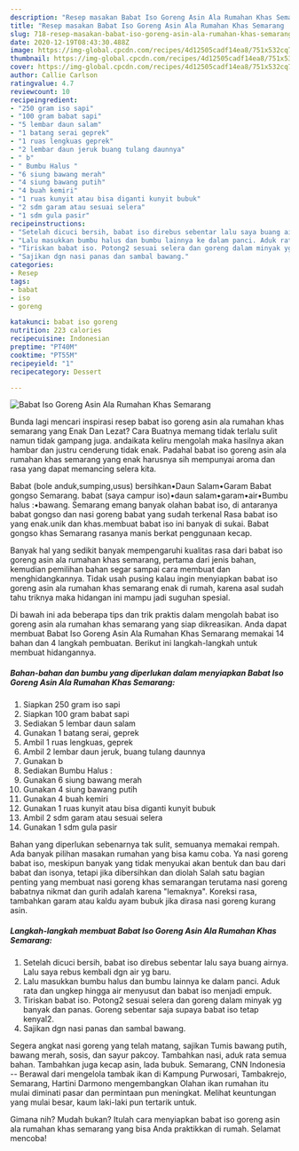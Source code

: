 ```yaml
---
description: "Resep masakan Babat Iso Goreng Asin Ala Rumahan Khas Semarang | Cara Bikin Babat Iso Goreng Asin Ala Rumahan Khas Semarang Yang Lezat"
title: "Resep masakan Babat Iso Goreng Asin Ala Rumahan Khas Semarang | Cara Bikin Babat Iso Goreng Asin Ala Rumahan Khas Semarang Yang Lezat"
slug: 718-resep-masakan-babat-iso-goreng-asin-ala-rumahan-khas-semarang-cara-bikin-babat-iso-goreng-asin-ala-rumahan-khas-semarang-yang-lezat
date: 2020-12-19T08:43:30.488Z
image: https://img-global.cpcdn.com/recipes/4d12505cadf14ea8/751x532cq70/babat-iso-goreng-asin-ala-rumahan-khas-semarang-foto-resep-utama.jpg
thumbnail: https://img-global.cpcdn.com/recipes/4d12505cadf14ea8/751x532cq70/babat-iso-goreng-asin-ala-rumahan-khas-semarang-foto-resep-utama.jpg
cover: https://img-global.cpcdn.com/recipes/4d12505cadf14ea8/751x532cq70/babat-iso-goreng-asin-ala-rumahan-khas-semarang-foto-resep-utama.jpg
author: Callie Carlson
ratingvalue: 4.7
reviewcount: 10
recipeingredient:
- "250 gram iso sapi"
- "100 gram babat sapi"
- "5 lembar daun salam"
- "1 batang serai geprek"
- "1 ruas lengkuas geprek"
- "2 lembar daun jeruk buang tulang daunnya"
- " b"
- " Bumbu Halus "
- "6 siung bawang merah"
- "4 siung bawang putih"
- "4 buah kemiri"
- "1 ruas kunyit atau bisa diganti kunyit bubuk"
- "2 sdm garam atau sesuai selera"
- "1 sdm gula pasir"
recipeinstructions:
- "Setelah dicuci bersih, babat iso direbus sebentar lalu saya buang airnya. Lalu saya rebus kembali dgn air yg baru."
- "Lalu masukkan bumbu halus dan bumbu lainnya ke dalam panci. Aduk rata dan ungkep hingga air menyusut dan babat iso menjadi empuk."
- "Tiriskan babat iso. Potong2 sesuai selera dan goreng dalam minyak yg banyak dan panas. Goreng sebentar saja supaya babat iso tetap kenyal2."
- "Sajikan dgn nasi panas dan sambal bawang."
categories:
- Resep
tags:
- babat
- iso
- goreng

katakunci: babat iso goreng 
nutrition: 223 calories
recipecuisine: Indonesian
preptime: "PT40M"
cooktime: "PT55M"
recipeyield: "1"
recipecategory: Dessert

---
```



![Babat Iso Goreng Asin Ala Rumahan Khas Semarang](https://img-global.cpcdn.com/recipes/4d12505cadf14ea8/751x532cq70/babat-iso-goreng-asin-ala-rumahan-khas-semarang-foto-resep-utama.jpg)

Bunda lagi mencari inspirasi resep babat iso goreng asin ala rumahan khas semarang yang Enak Dan Lezat? Cara Buatnya memang tidak terlalu sulit namun tidak gampang juga. andaikata keliru mengolah maka hasilnya akan hambar dan justru cenderung tidak enak. Padahal babat iso goreng asin ala rumahan khas semarang yang enak harusnya sih mempunyai aroma dan rasa yang dapat memancing selera kita.

Babat (bole anduk,sumping,usus) bersihkan•Daun Salam•Garam Babat gongso Semarang. babat (saya campur iso)•daun salam•garam•air•Bumbu halus :•bawang. Semarang emang banyak olahan babat iso, di antaranya babat gongso dan nasi goreng babat yang sudah terkenal Rasa babat iso yang enak.unik dan khas.membuat babat iso ini banyak di sukai. Babat gongso khas Semarang rasanya manis berkat penggunaan kecap.

Banyak hal yang sedikit banyak mempengaruhi kualitas rasa dari babat iso goreng asin ala rumahan khas semarang, pertama dari jenis bahan, kemudian pemilihan bahan segar sampai cara membuat dan menghidangkannya. Tidak usah pusing kalau ingin menyiapkan babat iso goreng asin ala rumahan khas semarang enak di rumah, karena asal sudah tahu triknya maka hidangan ini mampu jadi suguhan spesial.


Di bawah ini ada beberapa tips dan trik praktis dalam mengolah babat iso goreng asin ala rumahan khas semarang yang siap dikreasikan. Anda dapat membuat Babat Iso Goreng Asin Ala Rumahan Khas Semarang memakai 14 bahan dan 4 langkah pembuatan. Berikut ini langkah-langkah untuk membuat hidangannya.

<!--inarticleads1-->

##### Bahan-bahan dan bumbu yang diperlukan dalam menyiapkan Babat Iso Goreng Asin Ala Rumahan Khas Semarang:

1. Siapkan 250 gram iso sapi
1. Siapkan 100 gram babat sapi
1. Sediakan 5 lembar daun salam
1. Gunakan 1 batang serai, geprek
1. Ambil 1 ruas lengkuas, geprek
1. Ambil 2 lembar daun jeruk, buang tulang daunnya
1. Gunakan  b
1. Sediakan  Bumbu Halus :
1. Gunakan 6 siung bawang merah
1. Gunakan 4 siung bawang putih
1. Gunakan 4 buah kemiri
1. Gunakan 1 ruas kunyit atau bisa diganti kunyit bubuk
1. Ambil 2 sdm garam atau sesuai selera
1. Gunakan 1 sdm gula pasir


Bahan yang diperlukan sebenarnya tak sulit, semuanya memakai rempah. Ada banyak pilihan masakan rumahan yang bisa kamu coba. Ya nasi goreng babat iso, meskipun banyak yang tidak menyukai akan bentuk dan bau dari babat dan isonya, tetapi jika dibersihkan dan diolah Salah satu bagian penting yang membuat nasi goreng khas semarangan terutama nasi goreng babatnya nikmat dan gurih adalah karena &#34;lemaknya&#34;. Koreksi rasa, tambahkan garam atau kaldu ayam bubuk jika dirasa nasi goreng kurang asin. 

<!--inarticleads2-->

##### Langkah-langkah membuat Babat Iso Goreng Asin Ala Rumahan Khas Semarang:

1. Setelah dicuci bersih, babat iso direbus sebentar lalu saya buang airnya. Lalu saya rebus kembali dgn air yg baru.
1. Lalu masukkan bumbu halus dan bumbu lainnya ke dalam panci. Aduk rata dan ungkep hingga air menyusut dan babat iso menjadi empuk.
1. Tiriskan babat iso. Potong2 sesuai selera dan goreng dalam minyak yg banyak dan panas. Goreng sebentar saja supaya babat iso tetap kenyal2.
1. Sajikan dgn nasi panas dan sambal bawang.


Segera angkat nasi goreng yang telah matang, sajikan Tumis bawang putih, bawang merah, sosis, dan sayur pakcoy. Tambahkan nasi, aduk rata semua bahan. Tambahkan juga kecap asin, lada bubuk. Semarang, CNN Indonesia -- Berawal dari mengelola tambak ikan di Kampung Purwosari, Tambakrejo, Semarang, Hartini Darmono mengembangkan Olahan ikan rumahan itu mulai diminati pasar dan permintaan pun meningkat. Melihat keuntungan yang mulai besar, kaum laki-laki pun tertarik untuk. 

Gimana nih? Mudah bukan? Itulah cara menyiapkan babat iso goreng asin ala rumahan khas semarang yang bisa Anda praktikkan di rumah. Selamat mencoba!
